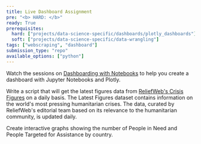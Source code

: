 ```yaml
---
title: Live Dashboard Assignment
pre: "<b> HARD: </b>"
ready: True
prerequisites:
  hard: ["projects/data-science-specific/dashboards/plotly_dashboards"]
  soft: ["projects/data-science-specific/data-wrangling"]
tags: ["webscraping", "dashboard"]
submission_type: "repo"
available_options: ["python"]
---
```


Watch the sessions on [Dashboarding with Notebooks](https://www.kaggle.com/rtatman/dashboarding-with-notebooks-day-1/notebook) to help you create a dashboard with Jupyter Notebooks and Plotly.

Write a script that will get the latest figures data from [ReliefWeb's Crisis Figures](https://data.humdata.org/dataset/reliefweb-crisis-figures) on a daily basis. The Latest Figures dataset contains information on the world's most pressing humanitarian crises. The data, curated by ReliefWeb's editorial team based on its relevance to the humanitarian community, is updated daily.

Create interactive graphs showing the number of People in Need and People Targeted for Assistance by country.
